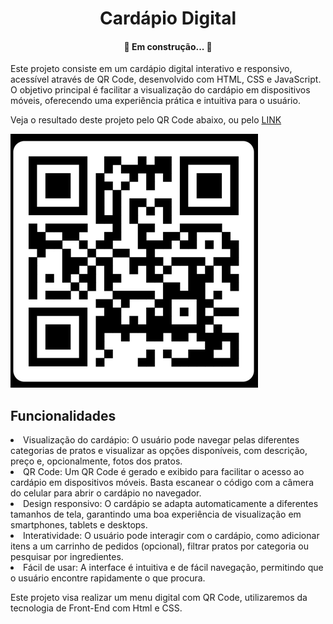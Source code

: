 <h1 align="center">Cardápio Digital</h1>

<h4 align="center"> 
	🚧  Em construção...  🚧
</h4>


Este projeto consiste em um cardápio digital interativo e responsivo, acessível através de QR Code, desenvolvido com HTML, CSS e JavaScript. O objetivo principal é facilitar a visualização do cardápio em dispositivos móveis, oferecendo uma experiência prática e intuitiva para o usuário.

Veja o resultado deste projeto pelo QR Code abaixo, ou pelo [LINK](https://hugobertoncelo.github.io/Botequim/)

![image](https://github.com/Hugobertoncelo/Botequim/blob/main/img/qrcode-botequim.png)

## Funcionalidades

<li>Visualização do cardápio: O usuário pode navegar pelas diferentes categorias de pratos e visualizar as opções disponíveis, com descrição, preço e, opcionalmente, fotos dos pratos.

<li>QR Code: Um QR Code é gerado e exibido para facilitar o acesso ao cardápio em dispositivos móveis. Basta escanear o código com a câmera do celular para abrir o cardápio no navegador.

<li>Design responsivo: O cardápio se adapta automaticamente a diferentes tamanhos de tela, garantindo uma boa experiência de visualização em smartphones, tablets e desktops.

<li>Interatividade: O usuário pode interagir com o cardápio, como adicionar itens a um carrinho de pedidos (opcional), filtrar pratos por categoria ou pesquisar por ingredientes.

<li>Fácil de usar: A interface é intuitiva e de fácil navegação, permitindo que o usuário encontre rapidamente o que procura.


Este projeto visa realizar um menu digital com QR Code, utilizaremos da tecnologia de Front-End com Html e CSS.

